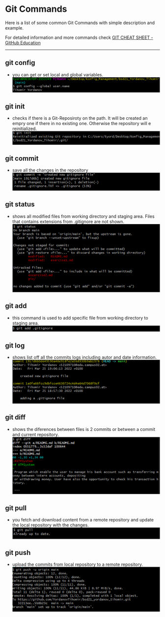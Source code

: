 # Git Commands

Here is a list of some common Git Commands with simple description and example.  

For detailed information and more commands check [GIT CHEAT SHEET - GitHub Education](https://education.github.com/git-cheat-sheet-education.pdf)  

***

## git config  

* you can get or set local and global variables.  
  ![git_config_pic](pic/config.PNG)  

## git init

* checks if there is a Git-Reposiroty on the path. It will be created an empry one if there in no existing one. Otherwise the repository will e reinitialized.  
  ![git_init_pic](pic/init.PNG)  

## git commit

* save all the changes in the repository  
  ![git_commit_pic](pic/commit.PNG)  

## git status

* shows all modified files from working directory and staging area. Files that contains extensions from .gitignore are not shown.  
  ![git_status_pic](pic/status.PNG)  

## git add

* this command is used to add specific file from working directory to staging area.  
  ![git_add_pic](pic/add.PNG)  

## git log

* shows list off all the commits logs including autor and date information.  
  ![git_log_pic](pic/log.PNG)  

## git diff

* shows the diferences between files is 2 commits or between a commit and current repository.  
  ![git_diff_pic](pic/diff.PNG)  

## git pull

* you fetch and download content from a remote repository and update the local repository with the changes.  
  ![git_pull_pic](pic/pull.PNG)

## git push

* upload the commits from local repository to a remote repository.  
  ![git_push_pic](pic/push.PNG)

